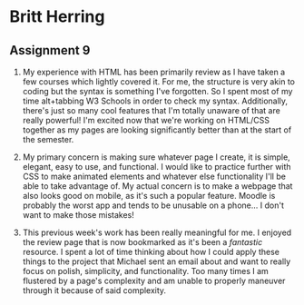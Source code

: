 # Britt Herring
## Assignment 9

1. My experience with HTML has been primarily review as I have taken a few courses which lightly covered it. For me, the structure is very akin to coding but the syntax is something I've forgotten. So I spent most of my time alt+tabbing W3 Schools in order to check my syntax. Additionally, there's just so many cool features that I'm totally unaware of that are really powerful! I'm excited now that we're working on HTML/CSS together as my pages are looking significantly better than at the start of the semester.

2. My primary concern is making sure whatever page I create, it is simple, elegant, easy to use, and functional. I would like to practice further with CSS to make animated elements and whatever else functionality I'll be able to take advantage of. My actual concern is to make a webpage that also looks good on mobile, as it's such a popular feature. Moodle is probably the worst app and tends to be unusable on a phone... I don't want to make those mistakes!

3. This previous week's work has been really meaningful for me. I enjoyed the review page that is now bookmarked as it's been a *fantastic* resource. I spent a lot of time thinking about how I could apply these things to the project that Michael sent an email about and want to really focus on polish, simplicity, and functionality. Too many times I am flustered by a page's complexity and am unable to properly maneuver through it because of said complexity.
